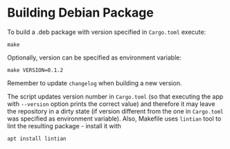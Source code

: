 # Building Debian Package

To build a .deb package with version specified in `Cargo.toml`
execute:

```
make
```

Optionally, version can be specified as environment variable:

```
make VERSION=0.1.2
```

Remember to update `changelog` when building a new version.

The script updates version number in `Cargo.toml` (so that executing
the app with `--version` option prints the correct value) and
therefore it may leave the repository in a dirty state (if version
different from the one in `Cargo.toml` was specified as environment
variable). Also, Makefile uses `lintian` tool to lint the resulting
package - install it with

```
apt install lintian
```

